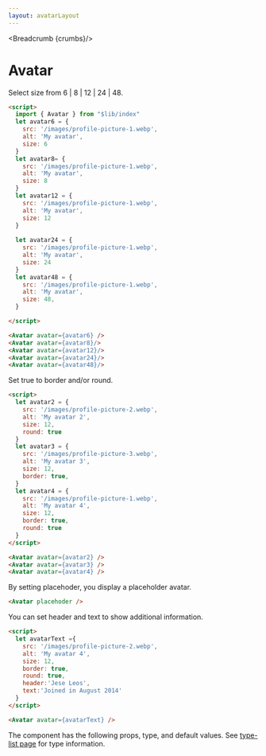 ```yaml
---
layout: avatarLayout
---
```


<script>
  import Htwo from '../utils/Htwo.svelte'
  import ExampleDiv from '../utils/ExampleDiv.svelte'
  import { Avatar, Table, TableDefaultRow, Breadcrumb } from "$lib/index"
  import alertProp from '../props/Avatar.json'
  // Props table
  export let items = alertProp.props
	let propHeader = ['Name', 'Type', 'Default']
	
	let divClass='w-full relative overflow-x-auto shadow-md sm:rounded-lg py-4'
let theadClass ='text-xs text-gray-700 uppercase bg-gray-50 dark:bg-gray-700 dark:text-white'

  let avatar6 = {
    src: '/images/profile-picture-1.webp',
    alt: 'My avatar',
    size: 6
  }
  let avatar8= {
    src: '/images/profile-picture-1.webp',
    alt: 'My avatar',
    size: 8
  }
  let avatar12 = {
    src: '/images/profile-picture-1.webp',
    alt: 'My avatar',
    size: 12
  }
  let avatar16 = {
    src: '/images/profile-picture-1.webp',
    alt: 'My avatar',
    size: 16
  }
  let avatar24 = {
    src: '/images/profile-picture-1.webp',
    alt: 'My avatar',
    size: 24
  }
  let avatar48 = {
    src: '/images/profile-picture-1.webp',
    alt: 'My avatar',
    size: 48
  }

  let avatar2 = {
    src: '/images/profile-picture-2.webp',
    alt: 'My avatar 2',
    size: 12,
    round: true
  }
  let avatar3 = {
    src: '/images/profile-picture-3.webp',
    alt: 'My avatar 3',
    size: 12,
    border: true,
  }
  let avatar4 = {
    src: '/images/profile-picture-1.webp',
    alt: 'My avatar 4',
    size: 12,
    border: true,
    round: true
  }
  let avatarText ={
    src: '/images/profile-picture-2.webp',
    alt: 'My avatar 4',
    size: 12,
    border: true,
    round: true,
    header:'Jese Leos',
    text:'Joined in August 2014'
  }
  let crumbs = [
    {
      label:'Home',
      href:'/'
    },
    {
      label:'Avatar',
      href:'/avatar/'
    }
  ]
</script>

<Breadcrumb {crumbs}/>

<h1 class="text-3xl w-full dark:text-white py-8">Avatar</h1>

<Htwo label="Sizes" />

<p>Select size from  6 | 8 | 12 | 24 | 48.</p>

<ExampleDiv>
<div class=" flex flex-wrap justify-center space-x-4">
<Avatar avatar={avatar6} />
<Avatar avatar={avatar8}/>
<Avatar avatar={avatar12}/>
<Avatar avatar={avatar24}/>
<Avatar avatar={avatar48}/>
</div>
</ExampleDiv>

```html
<script>
  import { Avatar } from "$lib/index"
  let avatar6 = {
    src: '/images/profile-picture-1.webp',
    alt: 'My avatar',
    size: 6
  }
  let avatar8= {
    src: '/images/profile-picture-1.webp',
    alt: 'My avatar',
    size: 8
  }
  let avatar12 = {
    src: '/images/profile-picture-1.webp',
    alt: 'My avatar',
    size: 12
  }
 
  let avatar24 = {
    src: '/images/profile-picture-1.webp',
    alt: 'My avatar',
    size: 24
  }
  let avatar48 = {
    src: '/images/profile-picture-1.webp',
    alt: 'My avatar',
    size: 48,
  }

</script>

<Avatar avatar={avatar6} />
<Avatar avatar={avatar8}/>
<Avatar avatar={avatar12}/>
<Avatar avatar={avatar24}/>
<Avatar avatar={avatar48}/>

```

<Htwo label="Border and round" />

<p>Set true to border and/or round.</p>

<ExampleDiv>
  <div class=" flex flex-wrap justify-center space-x-4">
    <Avatar avatar={avatar2} />
    <Avatar avatar={avatar3} />
    <Avatar avatar={avatar4} />
  </div>
</ExampleDiv>

```html
<script>
  let avatar2 = {
    src: '/images/profile-picture-2.webp',
    alt: 'My avatar 2',
    size: 12,
    round: true
  }
  let avatar3 = {
    src: '/images/profile-picture-3.webp',
    alt: 'My avatar 3',
    size: 12,
    border: true,
  }
  let avatar4 = {
    src: '/images/profile-picture-1.webp',
    alt: 'My avatar 4',
    size: 12,
    border: true,
    round: true
  }
</script>  

<Avatar avatar={avatar2} />
<Avatar avatar={avatar3} />
<Avatar avatar={avatar4} />
```

<Htwo label="Placeholder" />

<p>By setting placehoder, you display a placeholder avatar.</p>

<div class="rounded-xl w-full my-4 mx-auto bg-gradient-to-r bg-white dark:bg-gray-900 border border-gray-200 dark:border-gray-700 p-2 sm:p-6 flex flex-wrap justify-center">

  <Avatar placehoder />

</div>

```html
<Avatar placehoder />
```

<Htwo label="Avatar text" />

<p>You can set header and text to show additional information.</p>

<div class="rounded-xl w-full my-4 mx-auto bg-gradient-to-r bg-white dark:bg-gray-900 border border-gray-200 dark:border-gray-700 p-2 sm:p-6 flex flex-wrap justify-center">
  <Avatar avatar={avatarText} />
</div>


```html
<script>
  let avatarText ={
    src: '/images/profile-picture-2.webp',
    alt: 'My avatar 4',
    size: 12,
    border: true,
    round: true,
    header:'Jese Leos',
    text:'Joined in August 2014'
  }
</script>

<Avatar avatar={avatarText} />
```

<Htwo label="Props" />

<p>The component has the following props, type, and default values. See <a href="/types">type-list page</a> for type information.</p>

<Table header={propHeader} {divClass} {theadClass}>
  <TableDefaultRow {items} rowState='hover' />
</Table>
